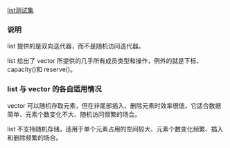 
[list测试集](04_List/README.md)


### 说明

list 提供的是双向迭代器，而不是随机访问迭代器。

list 给出了 vector 所提供的几乎所有成员类型和操作，例外的就是下标、capacity()和 reserve()。

### list 与 vector 的各自适用情况

vector 可以随机存取元素，但在非尾部插入、删除元素时效率很低，它适合数据简单、元素个数变化不大、随机访问频繁的场合。

list 不支持随机存储，适用于单个元素占用的空间较大、元素个数变化频繁、插入和删除频繁的场合。
